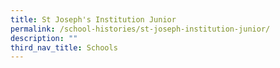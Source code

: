 ```yaml
---
title: St Joseph's Institution Junior
permalink: /school-histories/st-joseph-institution-junior/
description: ""
third_nav_title: Schools
---
```



